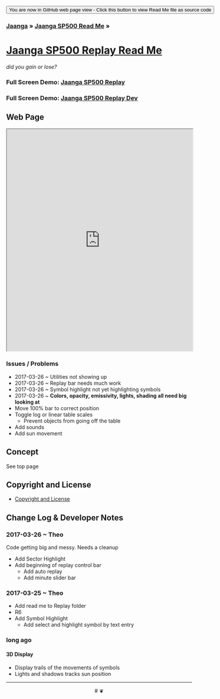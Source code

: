 
<span style=display:none; >[You are now in a GitHub source code view - click this button to view this read me file as a web page]( https://jaanga.github.io/sp500/sp500-replay/ "View file as a web page." ) </span>
<div><input type=button value='You are now in GitHub web page view - Click this button to view Read Me file as source code' onclick=window.location.href='https://github.com/jaanga/sp500/sp500-replay/'; /></div>

### [Jaanga]( https://jaanga.github.io/ ) &raquo; [Jaanga SP500 Read Me]( https://jaanga.github.io/sp500/index.html ) &raquo;

[Jaanga SP500 Replay Read Me]( index.html )
===
_did you gain or lose?_


### Full Screen Demo: [Jaanga SP500 Replay ]( https://jaanga.github.io/sp500/sp500-replay/ )

### Full Screen Demo: [Jaanga SP500 Replay Dev ]( https://jaanga.github.io/sp500/sp500-replay/dev )


## Web Page

<iframe src="https://jaanga.github.io/sp500/sp500-replay/index.html" width=100% height=600px ></iframe>


### Issues / Problems

* 2017-03-26 ~ Utilities not showing up
* 2017-03-26 ~ Replay bar needs much work
* 2017-03-26 ~ Symbol highlight not yet highlighting symbols
* 2017-03-26 ~ ****Colors, opacity, emissivity, lights, shading all need big looking at****
* Move 100% bar to correct position
* Toggle log or linear table scales
	* Prevent objects from going off the table
* Add sounds
* Add sun movement


## Concept

See top page
<!---
### Mission
<!-- a statement of a rationale, applicable now as well as in the future
### Vision
<!--  a descriptive picture of a desired future state
## Usage Notes
-->
## Copyright and License

* [Copyright and License]( https://jaanga.github.io/#https://jaanga.github.io/jaanga-copyright-and-mit-license.md )


## Change Log & Developer Notes

### 2017-03-26 ~ Theo

Code getting big and messy. Needs a cleanup

* Add Sector Highlight
* Add beginning of replay control bar
	* Add auto replay
	* Add minute slider bar
### 2017-03-25 ~ Theo


* Add read me to Replay folder
* R6
* Add Symbol Highlight
	* Add select and highlight symbol by text entry


### long ago

#### 3D Display
* Display trails of the movements of symbols
* Lights and shadows tracks sun position

***

<center title="dingbat" >
# <a href=javascript:window.scrollTo(0,0); style=text-decoration:none; >❦</a>
</center>


